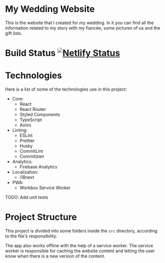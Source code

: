 # My Wedding Website

This is the website that I created for my wedding. In it you can find all the information related to my story with my fiancée, some pictures of us and the gift lists.

# Build Status [![Netlify Status](https://api.netlify.com/api/v1/badges/b496e3aa-8ca0-41ba-a41a-34be5da945f5/deploy-status)](https://app.netlify.com/sites/gabiepedro/deploys)

# Technologies

Here is a list of some of the technologies use in this project:

- Core:
  - React
  - React Router
  - Styled Components
  - TypeScript
  - Axios
- Linting:
  - ESLint
  - Prettier
  - Husky
  - CommitLint
  - Commitizen
- Analytics:
  - Firebase Analytics
- Localization:
  - i18next
- PWA:
  - Workbox Service Worker

TODO: Add unit tests

# Project Structure


This project is divided into some folders inside the `src` directory, according to the file's responsibility.

The app also works offline with the help of a service worker. The service worker is responsible for caching the website content and letting the user know when there is a new version of the content.


